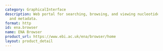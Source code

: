 ```yaml
---
category: GraphicalInterface
description: Web portal for searching, browsing, and viewing nucleotide sequence data
  and metadata.
format: http
id: ena.browser
name: ENA Browser
product_url: https://www.ebi.ac.uk/ena/browser/home
layout: product_detail
---
```

